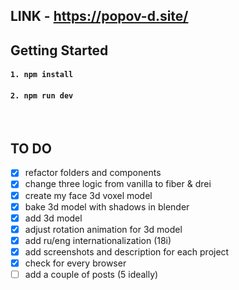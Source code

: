 ## LINK - https://popov-d.site/


## Getting Started
#### `1. npm install`

#### `2. npm run dev`

<br>

## TO DO

- [x] refactor folders and components
- [x] change three logic from vanilla to fiber & drei
- [x] create my face 3d voxel model
- [x] bake 3d model with shadows in blender
- [x] add 3d model
- [x] adjust rotation animation for 3d model
- [x] add ru/eng internationalization (18i)
- [x] add screenshots and description for each project
- [x] check for every browser
- [ ] add a couple of posts (5 ideally)
